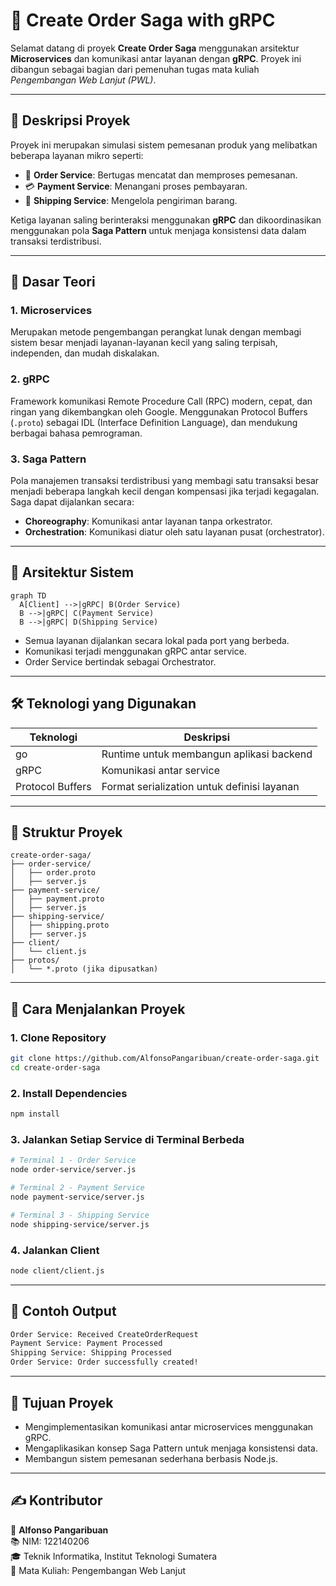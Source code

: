 
# 🧩 Create Order Saga with gRPC

Selamat datang di proyek **Create Order Saga** menggunakan arsitektur **Microservices** dan komunikasi antar layanan dengan **gRPC**. Proyek ini dibangun sebagai bagian dari pemenuhan tugas mata kuliah *Pengembangan Web Lanjut (PWL)*.

---

## 📌 Deskripsi Proyek

Proyek ini merupakan simulasi sistem pemesanan produk yang melibatkan beberapa layanan mikro seperti:
- 🛒 **Order Service**: Bertugas mencatat dan memproses pemesanan.
- 💳 **Payment Service**: Menangani proses pembayaran.
- 🚚 **Shipping Service**: Mengelola pengiriman barang.

Ketiga layanan saling berinteraksi menggunakan **gRPC** dan dikoordinasikan menggunakan pola **Saga Pattern** untuk menjaga konsistensi data dalam transaksi terdistribusi.

---

## 🧠 Dasar Teori

### 1. Microservices
Merupakan metode pengembangan perangkat lunak dengan membagi sistem besar menjadi layanan-layanan kecil yang saling terpisah, independen, dan mudah diskalakan.

### 2. gRPC
Framework komunikasi Remote Procedure Call (RPC) modern, cepat, dan ringan yang dikembangkan oleh Google. Menggunakan Protocol Buffers (`.proto`) sebagai IDL (Interface Definition Language), dan mendukung berbagai bahasa pemrograman.

### 3. Saga Pattern
Pola manajemen transaksi terdistribusi yang membagi satu transaksi besar menjadi beberapa langkah kecil dengan kompensasi jika terjadi kegagalan. Saga dapat dijalankan secara:
- **Choreography**: Komunikasi antar layanan tanpa orkestrator.
- **Orchestration**: Komunikasi diatur oleh satu layanan pusat (orchestrator).

---

## 🧱 Arsitektur Sistem

```mermaid
graph TD
  A[Client] -->|gRPC| B(Order Service)
  B -->|gRPC| C(Payment Service)
  B -->|gRPC| D(Shipping Service)
```

- Semua layanan dijalankan secara lokal pada port yang berbeda.
- Komunikasi terjadi menggunakan gRPC antar service.
- Order Service bertindak sebagai Orchestrator.

---

## 🛠️ Teknologi yang Digunakan

| Teknologi | Deskripsi |
|-----------|-----------|
| go   | Runtime untuk membangun aplikasi backend |
| gRPC      | Komunikasi antar service |
| Protocol Buffers | Format serialization untuk definisi layanan |

---

## 📁 Struktur Proyek

```
create-order-saga/
├── order-service/
│   ├── order.proto
│   ├── server.js
├── payment-service/
│   ├── payment.proto
│   ├── server.js
├── shipping-service/
│   ├── shipping.proto
│   ├── server.js
├── client/
│   └── client.js
├── protos/
│   └── *.proto (jika dipusatkan)
```

---

## 🚀 Cara Menjalankan Proyek

### 1. Clone Repository
```bash
git clone https://github.com/AlfonsoPangaribuan/create-order-saga.git
cd create-order-saga
```

### 2. Install Dependencies
```bash
npm install
```

### 3. Jalankan Setiap Service di Terminal Berbeda
```bash
# Terminal 1 - Order Service
node order-service/server.js

# Terminal 2 - Payment Service
node payment-service/server.js

# Terminal 3 - Shipping Service
node shipping-service/server.js
```

### 4. Jalankan Client
```bash
node client/client.js
```

---

## 🧪 Contoh Output

```bash
Order Service: Received CreateOrderRequest
Payment Service: Payment Processed
Shipping Service: Shipping Processed
Order Service: Order successfully created!
```

---

## 🎯 Tujuan Proyek

- Mengimplementasikan komunikasi antar microservices menggunakan gRPC.
- Mengaplikasikan konsep Saga Pattern untuk menjaga konsistensi data.
- Membangun sistem pemesanan sederhana berbasis Node.js.

---

## ✍️ Kontributor

👤 **Alfonso Pangaribuan**  
📚 NIM: 122140206  
🎓 Teknik Informatika, Institut Teknologi Sumatera  
📘 Mata Kuliah: Pengembangan Web Lanjut
